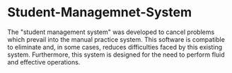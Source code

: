 # Student-Managemnet-System
The "student management system" was developed to cancel problems which prevail into the manual practice system. This software is compatible to eliminate and, in some cases, reduces difficulties faced by this existing system. Furthermore, this system is designed for the need to perform fluid and effective operations.
